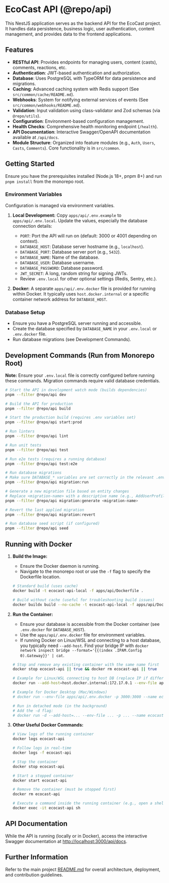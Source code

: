 # EcoCast API (@repo/api)

This NestJS application serves as the backend API for the EcoCast project. It handles data persistence, business logic, user authentication, content management, and provides data to the frontend applications.

## Features

- **RESTful API**: Provides endpoints for managing users, content (casts), comments, reactions, etc.
- **Authentication**: JWT-based authentication and authorization.
- **Database**: Uses PostgreSQL with TypeORM for data persistence and migrations.
- **Caching**: Advanced caching system with Redis support (See `src/common/cache/README.md`).
- **Webhooks**: System for notifying external services of events (See `src/common/webhooks/README.md`).
- **Validation**: Input validation using class-validator and Zod schemas (via `@repo/utils`).
- **Configuration**: Environment-based configuration management.
- **Health Checks**: Comprehensive health monitoring endpoint (`/health`).
- **API Documentation**: Interactive Swagger/OpenAPI documentation available at `/api/docs`.
- **Module Structure**: Organized into feature modules (e.g., `Auth`, `Users`, `Casts`, `Comments`). Core functionality is in `src/common`.

## Getting Started

Ensure you have the prerequisites installed (Node.js 18+, pnpm 8+) and run `pnpm install` from the monorepo root.

### Environment Variables

Configuration is managed via environment variables.

1. **Local Development:** Copy `apps/api/.env.example` to `apps/api/.env.local`. Update the values, especially the database connection details:

   - `PORT`: Port the API will run on (default: 3000 or 4001 depending on context).
   - `DATABASE_HOST`: Database server hostname (e.g., `localhost`).
   - `DATABASE_PORT`: Database server port (e.g., `5432`).
   - `DATABASE_NAME`: Name of the database.
   - `DATABASE_USER`: Database username.
   - `DATABASE_PASSWORD`: Database password.
   - `JWT_SECRET`: A long, random string for signing JWTs.
   - Review `.env.local` for other optional settings (Redis, Sentry, etc.).

2. **Docker:** A separate `apps/api/.env.docker` file is provided for running within Docker. It typically uses `host.docker.internal` or a specific container network address for `DATABASE_HOST`.

### Database Setup

- Ensure you have a PostgreSQL server running and accessible.
- Create the database specified by `DATABASE_NAME` in your `.env.local` or `.env.docker` file.
- Run database migrations (see Development Commands).

## Development Commands (Run from Monorepo Root)

**Note:** Ensure your `.env.local` file is correctly configured before running these commands. Migration commands require valid database credentials.

```bash
# Start the API in development watch mode (builds dependencies)
pnpm --filter @repo/api dev

# Build the API for production
pnpm --filter @repo/api build

# Start the production build (requires .env variables set)
pnpm --filter @repo/api start:prod

# Run linters
pnpm --filter @repo/api lint

# Run unit tests
pnpm --filter @repo/api test

# Run e2e tests (requires a running database)
pnpm --filter @repo/api test:e2e

# Run database migrations
# Make sure DATABASE_* variables are set correctly in the relevant .env file
pnpm --filter @repo/api migration:run

# Generate a new migration file based on entity changes
# Replace <migration-name> with a descriptive name (e.g., AddUserProfile)
pnpm --filter @repo/api migration:generate <migration-name>

# Revert the last applied migration
pnpm --filter @repo/api migration:revert

# Run database seed script (if configured)
pnpm --filter @repo/api seed
```

## Running with Docker

1. **Build the Image:**

   - Ensure the Docker daemon is running.
   - Navigate to the monorepo root or use the `-f` flag to specify the Dockerfile location.

   ```bash
   # Standard build (uses cache)
   docker build -t ecocast-api-local -f apps/api/Dockerfile .

   # Build without cache (useful for troubleshooting build issues)
   docker buildx build --no-cache -t ecocast-api-local -f apps/api/Dockerfile .
   ```

2. **Run the Container:**

   - Ensure your database is accessible from the Docker container (see `.env.docker` for `DATABASE_HOST`).
   - Use the `apps/api/.env.docker` file for environment variables.
   - If running Docker on Linux/WSL and connecting to a host database, you typically need `--add-host`. Find your bridge IP with `docker network inspect bridge --format='{{(index .IPAM.Config 0).Gateway}}' | cat`.

   ```bash
   # Stop and remove any existing container with the same name first
   docker stop ecocast-api || true && docker rm ecocast-api || true

   # Example for Linux/WSL connecting to host DB (replace IP if different)
   docker run --add-host=host.docker.internal:172.17.0.1 --env-file apps/api/.env.docker -p 3000:3000 --name ecocast-api ecocast-api-local

   # Example for Docker Desktop (Mac/Windows)
   # docker run --env-file apps/api/.env.docker -p 3000:3000 --name ecocast-api ecocast-api-local

   # Run in detached mode (in the background)
   # Add the -d flag:
   # docker run -d --add-host=... --env-file ... -p ... --name ecocast-api ecocast-api-local
   ```

3. **Other Useful Docker Commands:**

   ```bash
   # View logs of the running container
   docker logs ecocast-api

   # Follow logs in real-time
   docker logs -f ecocast-api

   # Stop the container
   docker stop ecocast-api

   # Start a stopped container
   docker start ecocast-api

   # Remove the container (must be stopped first)
   docker rm ecocast-api

   # Execute a command inside the running container (e.g., open a shell)
   docker exec -it ecocast-api sh
   ```

## API Documentation

While the API is running (locally or in Docker), access the interactive Swagger documentation at [http://localhost:3000/api/docs](http://localhost:3000/api/docs).

## Further Information

Refer to the main project [README.md](../../README.md) for overall architecture, deployment, and contribution guidelines.
